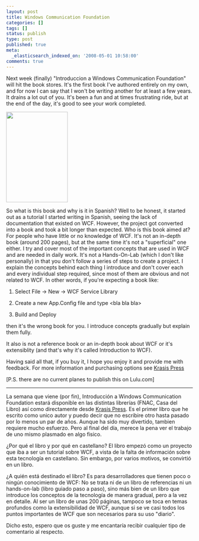 ```yaml
---
layout: post
title: Windows Communication Foundation
categories: []
tags: []
status: publish
type: post
published: true
meta:
  _elasticsearch_indexed_on: '2008-05-01 10:58:00'
comments: true
---
```

Next week (finally) "Introduccion a Windows Communication Foundation" will hit the book stores. It's the first book I've authored entirely on my own, and for now I can say that I won't be writing another for at least a few years. It drains a lot out of you. It's been a fun and at times frustrating ride, but at the end of the day, it's good to see your work completed.

<a href="http://hhariri.files.wordpress.com/2008/05/7.png"><img class="alignnone size-full wp-image-657" title="7" src="http://hhariri.files.wordpress.com/2008/05/7.png" alt="" width="166" height="244" /></a>

So what is this book and why is it in Spanish? Well to be honest, it started out as a tutorial I started writing in Spanish, seeing the lack of documentation that existed on WCF. However, the project got converted into a book and took a bit longer than expected. Who is this book aimed at? For people who have little or no knowledge of WCF. It's not an in-depth book (around 200 pages), but at the same time it's not a "superficial" one either. I try and cover most of the important concepts that are used in WCF and are needed in daily work.
It's not a Hands-On-Lab (which I don't like personally) in that you don't follow a series of steps to create a project. I explain the concepts behind each thing I introduce and don't cover each and every individual step required, since most of them are obvious and not related to WCF. In other words, if you're expecting a book like:

1. Select File -&gt; New -&gt; WCF Service Library

2. Create a new App.Config file and type &lt;bla bla bla&gt;

3. Build and Deploy

then it's the wrong book for you. I introduce concepts gradually but explain them fully.

It also is not a reference book or an in-depth book about WCF or it's extensiblity (and that's why it's called Introduction to WCF).

Having said all that, if you buy it, I hope you enjoy it and provide me with feedback. For more information and purchasing options see <a href="http://www.krasispress.com">Krasis Press</a>

[P.S. there are no current planes to publish this on Lulu.com]

-------------------------------------------------------------------

La semana que viene (por fin), Introducción a Windows Communication Foundation estará disponible en las distintas librerías (FNAC, Casa del Libro) así como directamente desde <a href="http://www.krasispress.com">Krasis Press</a>. Es el primer libro que he escrito como unico autor y puedo decir que no escribire otro hasta pasado por lo menos un par de años. Aunque ha sido muy divertido, tambien requiere mucho esfuerzo. Pero al final del día, merece la pena ver el trabajo de uno mismo plasmado en algo fisico.

¿Por qué el libro y por qué en castellano? El libro empezó como un proyecto que iba a ser un tutorial sobre WCF, a vista de la falta de información sobre esta tecnología en castellano. Sin embargo, por varios motivos, se convirtió en un libro.

¿A quién está destinado el libro? Es para desarrolladores que tienen poco o ningún conocimiento de WCF: No se trata ni de un libro de referencias ni un hands-on-lab (libro guiado paso a paso), sino más bien de un libro que introduce los conceptos de la tecnología de manera gradual, pero a la vez en detalle. Al ser un libro de unas 200 páginas, tampoco se toca en temas profundos como la extensibilidad de WCF, aunque si se ve casi todos los puntos importantes de WCF que son necesarios para su uso "diario".

Dicho esto, espero que os guste y me encantaría recibir cualquier tipo de comentario al respecto.
